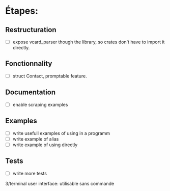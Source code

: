 # Étapes:

## Restructuration

- [ ] expose vcard_parser though the library, so crates don't have to import it directly.

## Fonctionnality

- [ ] struct Contact, promptable feature.

## Documentation

- [ ] enable scraping examples

## Examples

- [ ] write usefull examples of using in a programm
- [ ] write example of alias
- [ ] write example of using directly

## Tests

- [ ] write more tests 

3/terminal user interface: utilisable sans commande

